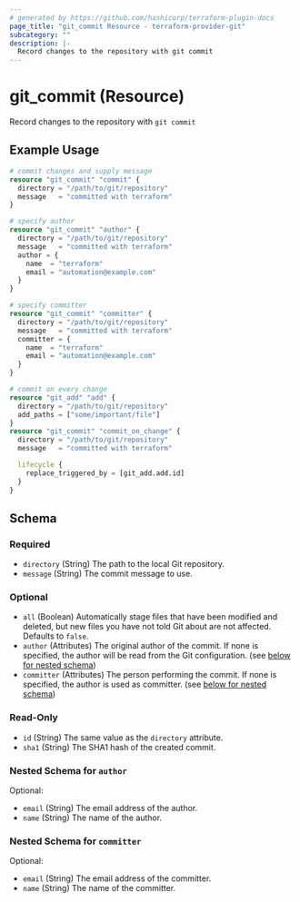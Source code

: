 ```yaml
---
# generated by https://github.com/hashicorp/terraform-plugin-docs
page_title: "git_commit Resource - terraform-provider-git"
subcategory: ""
description: |-
  Record changes to the repository with git commit
---
```


# git_commit (Resource)

Record changes to the repository with `git commit`

## Example Usage

```terraform
# commit changes and supply message
resource "git_commit" "commit" {
  directory = "/path/to/git/repository"
  message   = "committed with terraform"
}

# specify author
resource "git_commit" "author" {
  directory = "/path/to/git/repository"
  message   = "committed with terraform"
  author = {
    name  = "terraform"
    email = "automation@example.com"
  }
}

# specify committer
resource "git_commit" "committer" {
  directory = "/path/to/git/repository"
  message   = "committed with terraform"
  committer = {
    name  = "terraform"
    email = "automation@example.com"
  }
}

# commit on every change
resource "git_add" "add" {
  directory = "/path/to/git/repository"
  add_paths = ["some/important/file"]
}
resource "git_commit" "commit_on_change" {
  directory = "/path/to/git/repository"
  message   = "committed with terraform"

  lifecycle {
    replace_triggered_by = [git_add.add.id]
  }
}
```

<!-- schema generated by tfplugindocs -->
## Schema

### Required

- `directory` (String) The path to the local Git repository.
- `message` (String) The commit message to use.

### Optional

- `all` (Boolean) Automatically stage files that have been modified and deleted, but new files you have not told Git about are not affected. Defaults to `false`.
- `author` (Attributes) The original author of the commit. If none is specified, the author will be read from the Git configuration. (see [below for nested schema](#nestedatt--author))
- `committer` (Attributes) The person performing the commit. If none is specified, the author is used as committer. (see [below for nested schema](#nestedatt--committer))

### Read-Only

- `id` (String) The same value as the `directory` attribute.
- `sha1` (String) The SHA1 hash of the created commit.

<a id="nestedatt--author"></a>
### Nested Schema for `author`

Optional:

- `email` (String) The email address of the author.
- `name` (String) The name of the author.


<a id="nestedatt--committer"></a>
### Nested Schema for `committer`

Optional:

- `email` (String) The email address of the committer.
- `name` (String) The name of the committer.


